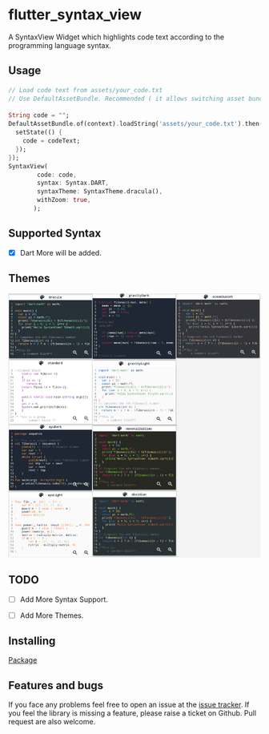 # flutter_syntax_view
A SyntaxView Widget which highlights code text according to the programming language syntax.

## Usage

```dart
// Load code text from assets/your_code.txt
// Use DefaultAssetBundle. Recommended ( it allows switching asset bundles at runtime ).

String code = "";
DefaultAssetBundle.of(context).loadString('assets/your_code.txt').then((codeText) {
  setState(() {
    code = codeText;
  });
});
SyntaxView(
        code: code,
        syntax: Syntax.DART,
        syntaxTheme: SyntaxTheme.dracula(),
        withZoom: true,
       );
```

## Supported Syntax

- [x] Dart
More will be added.


## Themes
<p align="center">
  <img src="https://github.com/BaderEddineOuaich/flutter_syntax_view/blob/master/SyntaxThemes.png" title="ScreenShots">
</p>

## TODO

- [ ] Add More Syntax Support.
- [ ] Add More Themes.


## Installing
[Package](https://pub.dartlang.org/packages/flutter_syntax_view)



## Features and bugs

If you face any problems feel free to open an issue at the [issue tracker][tracker]. If you feel the library is missing a feature, please raise a ticket on Github. Pull request are also welcome.

[tracker]: https://github.com/BaderEddineOuaich/flutter_syntax_view/issues

